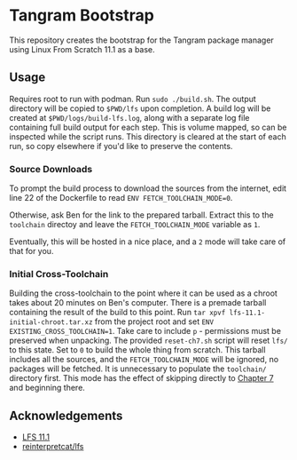# Tangram Bootstrap

This repository creates the bootstrap for the Tangram package manager using Linux From Scratch 11.1 as a base.

## Usage

Requires root to run with podman. Run `sudo ./build.sh`. The output directory will be copied to `$PWD/lfs` upon completion. A build log will be created at `$PWD/logs/build-lfs.log`, along with a separate log file containing full build output for each step. This is volume mapped, so can be inspected while the script runs. This directory is cleared at the start of each run, so copy elsewhere if you'd like to preserve the contents.

### Source Downloads

To prompt the build process to download the sources from the internet, edit line 22 of the Dockerfile to read `ENV FETCH_TOOLCHAIN_MODE=0`.

Otherwise, ask Ben for the link to the prepared tarball. Extract this to the `toolchain` directoy and leave the `FETCH_TOOLCHAIN_MODE` variable as `1`.

Eventually, this will be hosted in a nice place, and a `2` mode will take care of that for you.

### Initial Cross-Toolchain

Building the cross-toolchain to the point where it can be used as a chroot takes about 20 minutes on Ben's computer. There is a premade tarball containing the result of the build to this point. Run `tar xpvf lfs-11.1-initial-chroot.tar.xz` from the project root and set `ENV EXISTING_CROSS_TOOLCHAIN=1`. Take care to include `p` - permissions must be preserved when unpacking. The provided `reset-ch7.sh` script will reset `lfs/` to this state. Set to `0` to build the whole thing from scratch. This tarball includes all the sources, and the `FETCH_TOOLCHAIN_MODE` will be ignored, no packages will be fetched. It is unnecessary to populate the `toolchain/` directory first. This mode has the effect of skipping directly to [Chapter 7](https://www.linuxfromscratch.org/lfs/downloads/stable/LFS-BOOK-11.1-NOCHUNKS.html#ch-tools-introduction-chroot) and beginning there.

## Acknowledgements

- [LFS 11.1](https://www.linuxfromscratch.org/lfs/downloads/stable/LFS-BOOK-11.1-NOCHUNKS.html)
- [reinterpretcat/lfs](https://github.com/reinterpretcat/lfs)

